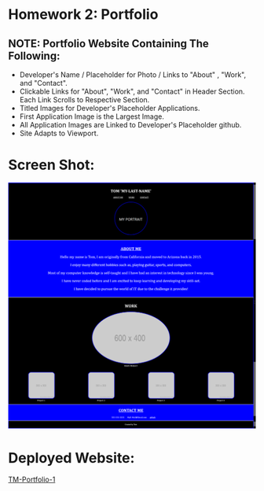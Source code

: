 
# Homework 2: Portfolio

## NOTE: Portfolio Website Containing The Following:

* Developer's Name / Placeholder for Photo / Links to "About" , "Work", and "Contact".
* Clickable Links for "About", "Work", and "Contact" in Header Section.  Each Link Scrolls to Respective Section.
* Titled Images for Developer's Placeholder Applications.
* First Application Image is the Largest Image.
* All Application Images are Linked to Developer's Placeholder github.
* Site Adapts to Viewport.

# Screen Shot:  
![Preview](https://github.com/T0930/TM-Portfolio-1/blob/main/assets/images/TM-PortfolioSS.png?raw=true)

# Deployed Website:
[TM-Portfolio-1](https://t0930.github.io/TM-Portfolio-1/)